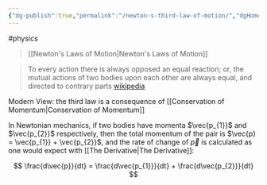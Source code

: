 ```yaml
---
{"dg-publish":true,"permalink":"/newton-s-third-law-of-motion/","dgHomeLink":true,"dgPassFrontmatter":false,"dgShowLocalGraph":true}
---
```


#physics 
> [[Newton's Laws of Motion|Newton's Laws of Motion]]

> To every action there is always opposed an equal reaction; or, the mutual actions of two bodies upon each other are always equal, and directed to contrary parts
> [wikipedia](https://en.wikipedia.org/wiki/Newton%27s_laws_of_motion)

Modern View: the third law is a consequence of [[Conservation of Momentum|Conservation of Momentum]]

In Newtonian mechanics, if two bodies have momenta $\vec{p_{1}}$ and $\vec{p_{2}}$ respectively, then the total momentum of the pair is $\vec{p} = \vec{p_{1}} + \vec{p_{2}}$, and the rate of change of $\vec{p}$ is calculated as one would expect with [[The Derivative|The Derivative]]:

$$
\frac{d\vec{p}}{dt} = \frac{d\vec{p_{1}}}{dt} + \frac{d\vec{p_{2}}}{dt}
$$